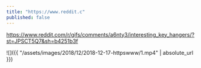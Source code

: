 ```yaml
---
title: "https://www.reddit.c"
published: false
---
```

https://www.reddit.com/r/gifs/comments/a6nty3/interesting_key_hangers/?st=JPSCT5Q7&sh=b4251b3f



![]({{ "/assets/images/2018/12/2018-12-17-httpswww/1.mp4" | absolute_url }})
